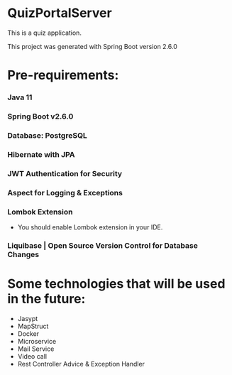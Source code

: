 # QuizPortalServer

This is a quiz application.

This project was generated with Spring Boot version 2.6.0

# Pre-requirements:

### Java 11
### Spring Boot v2.6.0
### Database: PostgreSQL
### Hibernate with JPA
### JWT Authentication for Security
### Aspect for Logging & Exceptions
### Lombok Extension

- You should enable Lombok extension in your IDE.

### Liquibase | Open Source Version Control for Database Changes

# Some technologies that will be used in the future:
- Jasypt
- MapStruct
- Docker
- Microservice
- Mail Service
- Video call
- Rest Controller Advice & Exception Handler
